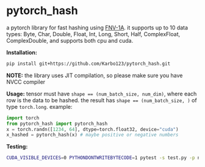 # pytorch_hash

a pytorch library for fast hashing using [FNV-1A](https://en.wikipedia.org/wiki/Fowler%E2%80%93Noll%E2%80%93Vo_hash_function#FNV-1a_hash). it supports up to 10 data types: Byte, Char, Double, Float, Int, Long, Short, Half, ComplexFloat, ComplexDouble, and supports both cpu and cuda.

**Installation:**
```bash
pip install git+https://github.com/Karbo123/pytorch_hash.git
```
**NOTE:** the library uses JIT compilation, so please make sure you have NVCC compiler

**Usage:** tensor must have `shape == (num_batch_size, num_dim)`, where each row is the data to be hashed. the result has `shape == (num_batch_size, )` of type `torch.long`. example:
```python
import torch
from pytorch_hash import pytorch_hash
x = torch.randn([1234, 64], dtype=torch.float32, device="cuda")
x_hashed = pytorch_hash(x) # maybe positive or negative numbers
```

**Testing:**
```bash
CUDA_VISIBLE_DEVICES=0 PYTHONDONTWRITEBYTECODE=1 pytest -s test.py -p no:warnings -p no:cacheprovider
```